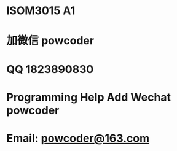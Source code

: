 # ISOM3015 A1
# 加微信 powcoder

# QQ 1823890830

# Programming Help Add Wechat powcoder

# Email: powcoder@163.com

